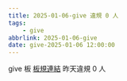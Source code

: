 ```yaml
---
title: 2025-01-06-give 違規 0 人
tags:
    - give
abbrlink: 2025-01-06-give
date: give-2025-01-06 12:00:00
---
```

give 板 [板規連結](https://www.ptt.cc/bbs/give/M.1612495900.A.C32.html)
昨天違規 0 人
